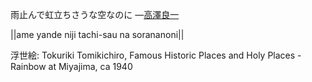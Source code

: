 雨止んで虹立ちさうな空なのに
—[高澤良一](https://ja.wikipedia.org/wiki/高澤良一)

||ame yande niji tachi-sau na sorananoni||

浮世絵: Tokuriki Tomikichiro, Famous Historic Places and Holy Places - Rainbow at Miyajima, ca 1940